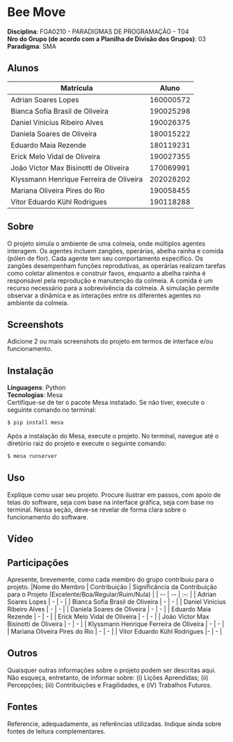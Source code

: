 # Bee Move

**Disciplina**: FGA0210 - PARADIGMAS DE PROGRAMAÇÃO - T04 <br>
**Nro do Grupo (de acordo com a Planilha de Divisão dos Grupos)**: 03<br>
**Paradigma**: SMA<br>

## Alunos
|Matrícula | Aluno |
| -- | -- |
| Adrian Soares Lopes | 160000572 |
| Bianca Sofia Brasil de Oliveira | 190025298 |
| Daniel Vinicius Ribeiro Alves | 190026375 |
| Daniela Soares de Oliveira | 180015222 |
| Eduardo Maia Rezende | 180119231 |
| Erick Melo Vidal de Oliveira | 190027355 |
| João Victor Max Bisinotti de Oliveira | 170069991 |
| Klyssmann Henrique Ferreira de Oliveira | 202028202 |
| Mariana Oliveira Pires do Rio | 190058455 |
| Vitor Eduardo Kühl Rodrigues | 190118288 |

## Sobre 
O projeto simula o ambiente de uma colmeia, onde múltiplos agentes interagem. Os agentes incluem zangões, operárias, abelha rainha e comida (pólen de flor). Cada agente tem seu comportamento específico. Os zangões desempenham funções reprodutivas, as operárias realizam tarefas como coletar alimentos e construir favos, enquanto a abelha rainha é responsável pela reprodução e manutenção da colmeia. A comida é um recurso necessário para a sobrevivência da colmeia. A simulação permite observar a dinâmica e as interações entre os diferentes agentes no ambiente da colmeia.

## Screenshots
Adicione 2 ou mais screenshots do projeto em termos de interface e/ou funcionamento.

## Instalação 
**Linguagens**: Python<br>
**Tecnologias**: Mesa<br>
Certifique-se de ter o pacote Mesa instalado. Se não tiver, execute o seguinte comando no terminal:
```bash
$ pip install mesa
```
Após a instalação do Mesa, execute o projeto. No terminal, navegue até o diretório raiz do projeto e execute o seguinte comando:
```bash
$ mesa runserver
```

## Uso 
Explique como usar seu projeto.
Procure ilustrar em passos, com apoio de telas do software, seja com base na interface gráfica, seja com base no terminal.
Nessa seção, deve-se revelar de forma clara sobre o funcionamento do software.

## Vídeo


## Participações
Apresente, brevemente, como cada membro do grupo contribuiu para o projeto.
|Nome do Membro | Contribuição | Significância da Contribuição para o Projeto (Excelente/Boa/Regular/Ruim/Nula) |
| -- | -- | :-: |
| Adrian Soares Lopes | - | - |
| Bianca Sofia Brasil de Oliveira | - | - |
| Daniel Vinicius Ribeiro Alves | - | - |
| Daniela Soares de Oliveira | - | - |
| Eduardo Maia Rezende | - | - |
| Erick Melo Vidal de Oliveira | - | - |
| João Victor Max Bisinotti de Oliveira | - | - |
| Klyssmann Henrique Ferreira de Oliveira | - | - |
| Mariana Oliveira Pires do Rio | - | - |
| Vitor Eduardo Kühl Rodrigues |- | - |

## Outros 
Quaisquer outras informações sobre o projeto podem ser descritas aqui. Não esqueça, entretanto, de informar sobre:
(i) Lições Aprendidas;
(ii) Percepções;
(iii) Contribuições e Fragilidades, e
(iV) Trabalhos Futuros.

## Fontes
Referencie, adequadamente, as referências utilizadas.
Indique ainda sobre fontes de leitura complementares.
